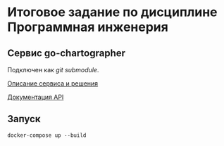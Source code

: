 # Итоговое задание по дисциплине Программная инженерия

## Сервис go-chartographer

Подключен как *git submodule*.

[Описание сервиса и решения](./go-chartographer/README.md) 

[Документация API](./go-chartographer/README_task.md) 



## Запуск
```docker-compose up --build```


